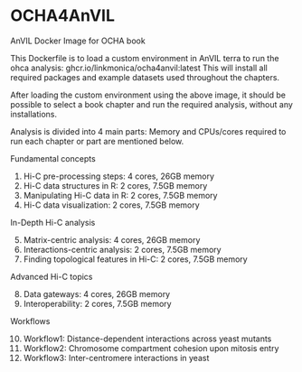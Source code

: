 # OCHA4AnVIL
AnVIL Docker Image for OCHA book

This Dockerfile is to load a custom environment in AnVIL terra to run the ohca analysis: ghcr.io/linkmonica/ocha4anvil:latest
This will install all required packages and example datasets used throughout the chapters.

After loading the custom environment using the above image, it should be possible to select a book chapter and run the required analysis, without any installations.

Analysis is divided into 4 main parts: Memory and CPUs/cores required to run each chapter or part are mentioned below.

Fundamental concepts

1. Hi-C pre-processing steps: 4 cores, 26GB memory
2. Hi-C data structures in R: 2 cores, 7.5GB memory
3. Manipulating Hi-C data in R: 2 cores, 7.5GB memory
4. Hi-C data visualization: 2 cores, 7.5GB memory

In-Depth Hi-C analysis

5. Matrix-centric analysis: 4 cores, 26GB memory
6. Interactions-centric analysis: 2 cores, 7.5GB memory
7. Finding topological features in Hi-C: 2 cores, 7.5GB memory

Advanced Hi-C topics

8. Data gateways: 4 cores, 26GB memory
9. Interoperability: 2 cores, 7.5GB memory

Workflows

10. Workflow1: Distance-dependent interactions across yeast mutants
11. Workflow2: Chromosome compartment cohesion upon mitosis entry
12. Workflow3: Inter-centromere interactions in yeast



